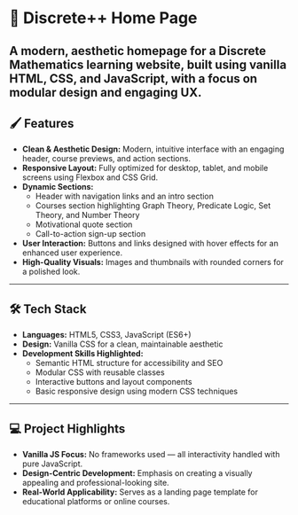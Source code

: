# 📘 Discrete++ Home Page

A **modern, aesthetic homepage** for a Discrete Mathematics learning website, built using **vanilla HTML, CSS, and JavaScript**, with a focus on modular design and engaging UX.
---

## 🖌️ Features

- **Clean & Aesthetic Design:** Modern, intuitive interface with an engaging header, course previews, and action sections.  
- **Responsive Layout:** Fully optimized for desktop, tablet, and mobile screens using Flexbox and CSS Grid.  
- **Dynamic Sections:**  
  - Header with navigation links and an intro section  
  - Courses section highlighting Graph Theory, Predicate Logic, Set Theory, and Number Theory  
  - Motivational quote section  
  - Call-to-action sign-up section  
- **User Interaction:** Buttons and links designed with hover effects for an enhanced user experience.  
- **High-Quality Visuals:** Images and thumbnails with rounded corners for a polished look.

---

## 🛠️ Tech Stack

- **Languages:** HTML5, CSS3, JavaScript (ES6+)  
- **Design:** Vanilla CSS for a clean, maintainable aesthetic  
- **Development Skills Highlighted:**  
  - Semantic HTML structure for accessibility and SEO  
  - Modular CSS with reusable classes  
  - Interactive buttons and layout components  
  - Basic responsive design using modern CSS techniques  

---

## 💻 Project Highlights

- **Vanilla JS Focus:** No frameworks used — all interactivity handled with pure JavaScript.  
- **Design-Centric Development:** Emphasis on creating a visually appealing and professional-looking site.  
- **Real-World Applicability:** Serves as a landing page template for educational platforms or online courses.  
